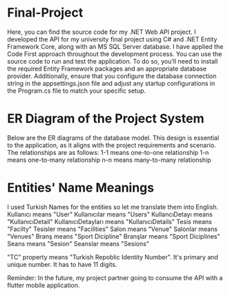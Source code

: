 # Final-Project
Here, you can find the source code for my .NET Web API project. I developed the API for my university final project using C# and .NET Entity Framework Core, along with an MS SQL Server database. I have applied the Code First approach throughout the development process.
You can use the source code to run and test the application. To do so, you’ll need to install the required Entity Framework packages and an appropriate database provider. Additionally, ensure that you configure the database connection string in the appsettings.json file and adjust any startup configurations in the Program.cs file to match your specific setup.
# ER Diagram of the Project System
Below are the ER diagrams of the database model. This design is essential to the application, as it aligns with the project requirements and scenario. The relationships are as follows:
1-1 means one-to-one relationship
1-n means one-to-many relationship
n-n means many-to-many relationship


# Entities' Name Meanings
I used Turkish Names for the entities so let me translate them into English.
Kullanıcı means "User"
Kullanıcılar means "Users"
KullancıDetayı means "KullanıcıDetail"
KullanıcıDetayları means "KullanıcıDetails"
Tesis means "Facilty"
Tesisler means "Facilities"
Salon means "Venue"
Salonlar means "Venues"
Branş means "Sport Dicipline"
Branşlar means "Sport Diciplines"
Seans means "Sesion"
Seanslar means "Sesions"

"TC" property means "Turkish Repoblic Identity Number". It's primary and unique number. It has to have 11 digits.


Reminder: In the future, my project partner going to consume the API with a flutter mobile application.
